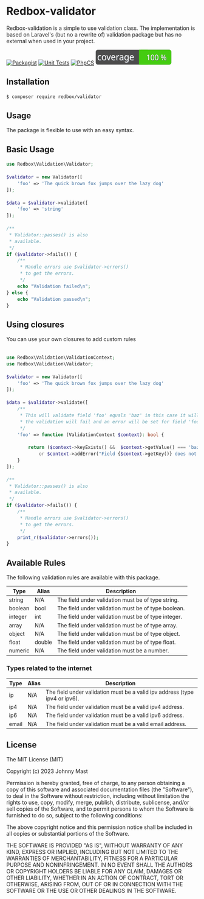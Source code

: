 # Redbox-validator

Redbox-validation is a simple to use validation class. The implementation is based on Laravel's (but no a rewrite of)
validation package but has no external when used in your project.

[![Packagist](https://img.shields.io/packagist/v/redbox/validator.svg)](https://packagist.org/packages/redbox/validator)
[![Unit Tests](https://github.com/johnnymast/redbox-validation/actions/workflows/Tests.yml/badge.svg)](https://github.com/johnnymast/redbox-validation/actions/workflows/Tests.yml)
[![PhpCS](https://github.com/johnnymast/redbox-validation/actions/workflows/Phpcs.yaml/badge.svg)](https://github.com/johnnymast/redbox-validation/actions/workflows/Phpcs.yaml)
[![PhpCS](https://raw.githubusercontent.com/johnnymast/redbox-validation/master/badges/coverage-badge.svg)](https://github.com/johnnymast/redbox-validation/actions/workflows/pest-coverage.yaml)

## Installation

```bash
$ composer require redbox/validator
```

## Usage

The package is flexible to use with an easy syntax.

## Basic Usage

```php 
use Redbox\Validation\Validator;

$validator = new Validator([
    'foo' => 'The quick brown fox jumps over the lazy dog'
]);

$data = $validator->validate([
    'foo' => 'string'
]);

/**
 * Validator::passes() is also
 * available.
 */
if ($validator->fails()) {
    /**
     * Handle errors use $validator->errors()
     * to get the errors.
     */
    echo "Validation failed\n";
} else {
    echo "Validation passed\n";
}
```

## Using closures

You can use your own closures to add custom rules

```php

use Redbox\Validation\ValidationContext;
use Redbox\Validation\Validator;

$validator = new Validator([
    'foo' => 'The quick brown fox jumps over the lazy dog'
]);

$data = $validator->validate([
    /**
     * This will validate field 'foo' equals 'baz' in this case it will not so
     * the validation will fail and an error will be set for field 'foo'.
     */
    'foo' => function (ValidationContext $context): bool {

        return ($context->keyExists() &&  $context->getValue() === 'baz')
            or $context->addError("Field {$context->getKey()} does not equal 'baz'.");
    }
]);

/**
 * Validator::passes() is also
 * available.
 */
if ($validator->fails()) {
    /**
     * Handle errors use $validator->errors()
     * to get the errors.
     */
    print_r($validator->errors());
}
```

## Available Rules

The following validation rules are available with this package.

| Type    | Alias  | Description                                         |
|---------|--------|-----------------------------------------------------|
| string  | N/A    | The field under validation must be of type string.  |
| boolean | bool   | The field under validation must be of type boolean. |
| integer | int    | The field under validation must be of type integer. |
| array   | N/A    | The field under validation must be of type array.   |
| object  | N/A    | The field under validation must be of type object.  |
| float   | double | The field under validation must be of type float.   |
| numeric | N/A    | The field under validation must be a number.        |

### Types related to the internet

| Type  | Alias | Description                                                                 |
|-------|-------|-----------------------------------------------------------------------------|
| ip    | N/A   | The field under validation must be a valid ipv address (type ipv4 or ipv6). |
| ip4   | N/A   | The field under validation must be a valid ipv4 address.                    |
| ip6   | N/A   | The field under validation must be a valid ipv6 address.                    |
| email | N/A   | The field under validation must be a valid email address.                   |

## License

The MIT License (MIT)

Copyright (c) 2023 Johnny Mast

Permission is hereby granted, free of charge, to any person obtaining a copy
of this software and associated documentation files (the "Software"), to deal
in the Software without restriction, including without limitation the rights
to use, copy, modify, merge, publish, distribute, sublicense, and/or sell
copies of the Software, and to permit persons to whom the Software is
furnished to do so, subject to the following conditions:

The above copyright notice and this permission notice shall be included in all
copies or substantial portions of the Software.

THE SOFTWARE IS PROVIDED "AS IS", WITHOUT WARRANTY OF ANY KIND, EXPRESS OR
IMPLIED, INCLUDING BUT NOT LIMITED TO THE WARRANTIES OF MERCHANTABILITY,
FITNESS FOR A PARTICULAR PURPOSE AND NONINFRINGEMENT. IN NO EVENT SHALL THE
AUTHORS OR COPYRIGHT HOLDERS BE LIABLE FOR ANY CLAIM, DAMAGES OR OTHER
LIABILITY, WHETHER IN AN ACTION OF CONTRACT, TORT OR OTHERWISE, ARISING FROM,
OUT OF OR IN CONNECTION WITH THE SOFTWARE OR THE USE OR OTHER DEALINGS IN THE
SOFTWARE.

